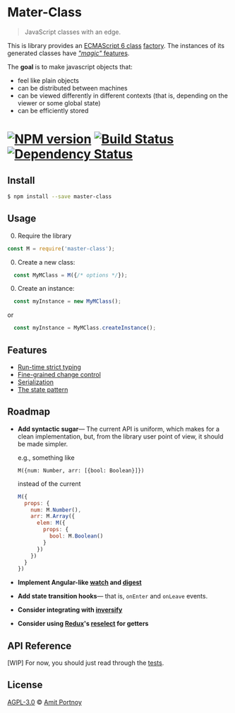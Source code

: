 # Mater-Class

> JavaScript classes with an edge.


This is library provides an [ECMAScript 6 class](https://developer.mozilla.org/en/docs/Web/JavaScript/Reference/Classes) [factory](https://en.wikipedia.org/wiki/Factory_%28object-oriented_programming%29). The instances of its generated classes have [*"magic"* features](#Features). 

The **goal** is to make javascript objects that:
- feel like plain objects
- can be distributed between machines
- can be viewed differently in different contexts (that is, depending on the viewer or some global state)
- can be efficiently stored

#  [![NPM version][npm-image]][npm-url] [![Build Status][travis-image]][travis-url] [![Dependency Status][daviddm-image]][daviddm-url]


## Install

```sh
$ npm install --save master-class
```


## Usage

0. Require the library
```js
const M = require('master-class');
```

0. Create a new class:
```js
  const MyMClass = M({/* options */});
```

0. Create an instance:
```js
  const myInstance = new MyMClass();
```
or
```js
  const myInstance = MyMClass.createInstance();
```

## <a name="Features"></a>Features

* [Run-time strict typing](docs/strict-typing.md)
* [Fine-grained change control](docs/change-control.md)
* [Serialization](docs/serialization.md)
* [The state pattern](docs/state-pattern.md)

## Roadmap


* **Add syntactic sugar**— The current API is uniform, which makes for a clean implementation, but, from the library user point of view, it should be made simpler. 

  e.g., something like

  `M({num: Number, arr: [{bool: Boolean}]})`
  
  instead of the current
  
  ```js
  M({
    props: {
      num: M.Number(),
      arr: M.Array({
        elem: M({
          props: {
            bool: M.Boolean()
          }
        })
      })
    }
  })
  ```
* **Implement Angular-like [watch](https://docs.angularjs.org/api/ng/type/$rootScope.Scope#$watch) and [digest](https://docs.angularjs.org/api/ng/type/$rootScope.Scope#$digest)**

* **Add state transition hooks**— that is, `onEnter` and `onLeave` events.

* **Consider integrating with [inversify](http://inversify.io/)**

* **Consider using [Redux](https://github.com/reactjs/redux)'s [reselect](https://github.com/reactjs/reselect) for getters**


## API Reference

[WIP] For now, you should just read through the [tests](https://github.com/CardForest/master-class/tree/master/test).

## License

[AGPL-3.0](http://www.gnu.org/licenses/agpl-3.0.en.html) © [Amit Portnoy](https://github.com/amitport)

[npm-image]: https://badge.fury.io/js/master-class.svg
[npm-url]: https://npmjs.org/package/master-class
[travis-image]: https://travis-ci.org/CardForest/master-class.svg?branch=master
[travis-url]: https://travis-ci.org/CardForest/master-class
[daviddm-image]: https://david-dm.org/CardForest/master-class.svg?theme=shields.io
[daviddm-url]: https://david-dm.org/CardForest/master-class
